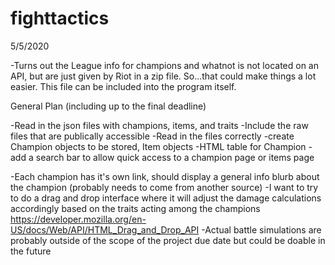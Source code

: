 # fighttactics

5/5/2020

-Turns out the League info for champions and whatnot is not located on an API, but are just given by Riot in a zip file. 
So...that could make things a lot easier. This file can be included into the program itself. 

General Plan (including up to the final deadline)

-Read in the json files with champions, items, and traits
  -Include the raw files that are publically accessible 
    -Read in the files correctly
    -create Champion objects to be stored, Item objects
      -HTML table for Champion
    -add a search bar to allow quick access to a champion page or items page
    
-Each champion has it's own link, should display a general info blurb about the champion (probably needs to come from another source)
-I want to try to do a drag and drop interface where it will adjust the damage calculations accordingly based on the traits acting among the champions https://developer.mozilla.org/en-US/docs/Web/API/HTML_Drag_and_Drop_API
-Actual battle simulations are probably outside of the scope of the project due date but could be doable in the future
